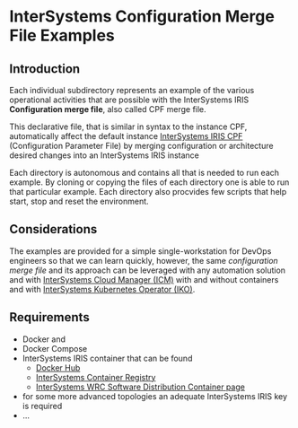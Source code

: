 # InterSystems Configuration Merge File Examples

## Introduction
Each individual subdirectory represents an example of the various operational activities that are possible with the InterSystems IRIS **Configuration merge file**, also called CPF merge file. 

This declarative file, that is similar in syntax to the instance CPF, automatically affect the default instance [InterSystems IRIS CPF](https://docs.intersystems.com/latest/csp/docbook/DocBook.UI.Page.cls?KEY=RCPF_INTRODUCTION) (Configuration Parameter File) by merging configuration or architecture desired changes into an InterSystems IRIS instance

Each directory is autonomous and contains all that is needed to run each example. 
By cloning or copying the files of each directory one is able to run that particular example.
Each directory also procvides few scripts that help start, stop and reset the environment.

## Considerations
The examples are provided for a simple single-workstation for DevOps engineers so that we can learn quickly, however, the same *configuration merge file* and its approach can be leveraged with any automation solution and with [InterSystems Cloud Manager (ICM)](https://docs.intersystems.com/irislatest/csp/docbook/DocBook.UI.Page.cls?KEY=GICM) with and without containers and with [InterSystems Kubernetes Operator (IKO)](https://docs.intersystems.com/irislatest/csp/docbook/DocBook.UI.Page.cls?KEY=PAGE_DEPLOYMENT_IKO).

## Requirements
- Docker and
- Docker Compose
- InterSystems IRIS container that can be found
  - [Docker Hub](https://hub.docker.com/_/intersystems-iris-data-platform)
  - [InterSystems Container Registry](https://containers.intersystems.com)
  - [InterSystems WRC Software Distribution Container page](https://wrc.intersystems.com/wrc/coDistContainers.csp)
- for some more advanced topologies an adequate InterSystems IRIS key is required
-  ...


## 
